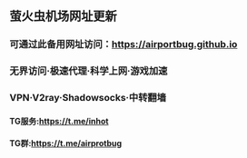 ## 萤火虫机场网址更新
### 可通过此备用网址访问：https://airportbug.github.io
### 无界访问·极速代理·科学上网·游戏加速
### VPN·V2ray·Shadowsocks·中转翻墙

#### TG服务:https://t.me/inhot
#### TG群:https://t.me/airprotbug
